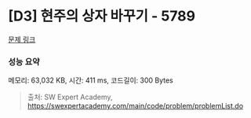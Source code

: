 # [D3] 현주의 상자 바꾸기 - 5789 

[문제 링크](https://swexpertacademy.com/main/code/problem/problemDetail.do?contestProbId=AWYygN36Qn8DFAVm) 

### 성능 요약

메모리: 63,032 KB, 시간: 411 ms, 코드길이: 300 Bytes



> 출처: SW Expert Academy, https://swexpertacademy.com/main/code/problem/problemList.do